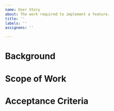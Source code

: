 ```yaml
---
name: User Story
about: The work required to implement a feature.
title: ''
labels: ''
assignees: ''

---
```


# Background

# Scope of Work

# Acceptance Criteria
